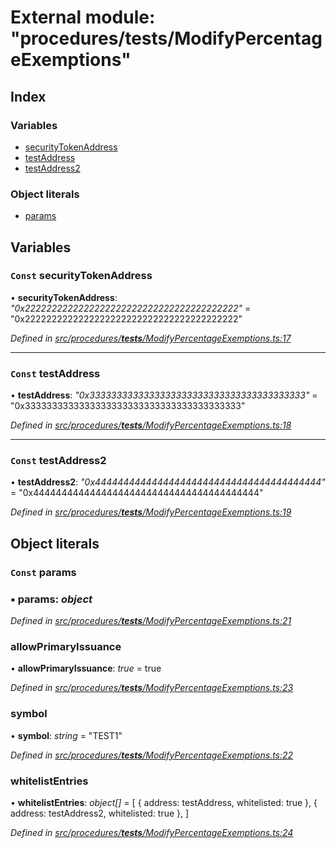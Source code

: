 # External module: "procedures/**tests**/ModifyPercentageExemptions"

## Index

### Variables

- [securityTokenAddress](_procedures___tests___modifypercentageexemptions_.md#const-securitytokenaddress)
- [testAddress](_procedures___tests___modifypercentageexemptions_.md#const-testaddress)
- [testAddress2](_procedures___tests___modifypercentageexemptions_.md#const-testaddress2)

### Object literals

- [params](_procedures___tests___modifypercentageexemptions_.md#const-params)

## Variables

### `Const` securityTokenAddress

• **securityTokenAddress**: _"0x2222222222222222222222222222222222222222"_ = "0x2222222222222222222222222222222222222222"

_Defined in [src/procedures/**tests**/ModifyPercentageExemptions.ts:17](https://github.com/PolymathNetwork/polymath-sdk/blob/d80c6e9/src/procedures/__tests__/ModifyPercentageExemptions.ts#L17)_

---

### `Const` testAddress

• **testAddress**: _"0x3333333333333333333333333333333333333333"_ = "0x3333333333333333333333333333333333333333"

_Defined in [src/procedures/**tests**/ModifyPercentageExemptions.ts:18](https://github.com/PolymathNetwork/polymath-sdk/blob/d80c6e9/src/procedures/__tests__/ModifyPercentageExemptions.ts#L18)_

---

### `Const` testAddress2

• **testAddress2**: _"0x4444444444444444444444444444444444444444"_ = "0x4444444444444444444444444444444444444444"

_Defined in [src/procedures/**tests**/ModifyPercentageExemptions.ts:19](https://github.com/PolymathNetwork/polymath-sdk/blob/d80c6e9/src/procedures/__tests__/ModifyPercentageExemptions.ts#L19)_

## Object literals

### `Const` params

### ▪ **params**: _object_

_Defined in [src/procedures/**tests**/ModifyPercentageExemptions.ts:21](https://github.com/PolymathNetwork/polymath-sdk/blob/d80c6e9/src/procedures/__tests__/ModifyPercentageExemptions.ts#L21)_

### allowPrimaryIssuance

• **allowPrimaryIssuance**: _true_ = true

_Defined in [src/procedures/**tests**/ModifyPercentageExemptions.ts:23](https://github.com/PolymathNetwork/polymath-sdk/blob/d80c6e9/src/procedures/__tests__/ModifyPercentageExemptions.ts#L23)_

### symbol

• **symbol**: _string_ = "TEST1"

_Defined in [src/procedures/**tests**/ModifyPercentageExemptions.ts:22](https://github.com/PolymathNetwork/polymath-sdk/blob/d80c6e9/src/procedures/__tests__/ModifyPercentageExemptions.ts#L22)_

### whitelistEntries

• **whitelistEntries**: _object[]_ = [
{ address: testAddress, whitelisted: true },
{ address: testAddress2, whitelisted: true },
]

_Defined in [src/procedures/**tests**/ModifyPercentageExemptions.ts:24](https://github.com/PolymathNetwork/polymath-sdk/blob/d80c6e9/src/procedures/__tests__/ModifyPercentageExemptions.ts#L24)_
